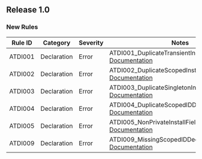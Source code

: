 ﻿## Release 1.0

### New Rules

Rule ID | Category | Severity | Notes
--------|----------|----------|-------
ATDI001  | Declaration  | Error    | ATDI001_DuplicateTransientInstallsAnalyzer, [Documentation](https://google.com)
ATDI002  | Declaration  | Error    | ATDI002_DuplicateScopedInstallsAnalyzer, [Documentation](https://google.com)
ATDI003  | Declaration  | Error    | ATDI003_DuplicateSingletonInstallsAnalyzer, [Documentation](https://google.com)
ATDI004  | Declaration  | Error    | ATDI004_DuplicateScopedIDDeclarationAnalyzer, [Documentation](https://google.com)
ATDI005  | Declaration  | Error    | ATDI005_NonPrivateInstallFieldAnalyzer, [Documentation](https://google.com)
ATDI009  | Declaration  | Error    | ATDI009_MissingScopedIDDeclarationAnalyzer, [Documentation](https://google.com)  
